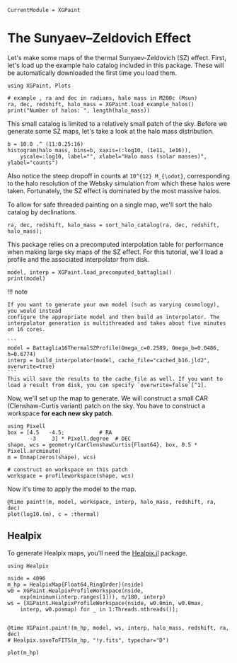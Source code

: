 
```@meta
CurrentModule = XGPaint
```

# The Sunyaev–Zeldovich Effect

Let's make some maps of the thermal Sunyaev-Zeldovich (SZ) effect. First, let's load up the example halo catalog included in this package. These will be automatically downloaded the first time you load them.

```@example tsz
using XGPaint, Plots

# example , ra and dec in radians, halo mass in M200c (Msun)
ra, dec, redshift, halo_mass = XGPaint.load_example_halos()
print("Number of halos: ", length(halo_mass))
```

This small catalog is limited to a relatively small patch of the sky. Before we generate some SZ maps, let's take a look at the halo mass distribution.

```@example tsz
b = 10.0 .^ (11:0.25:16)
histogram(halo_mass, bins=b, xaxis=(:log10, (1e11, 1e16)), 
    yscale=:log10, label="", xlabel="Halo mass (solar masses)", ylabel="counts")
```

Also notice the steep dropoff in counts at ``10^{12} M_{\odot}``, corresponding to the halo resolution of the Websky simulation from which these halos were taken. Fortunately, the SZ effect is dominated by the most massive halos.

To allow for safe threaded painting on a single map, we'll sort the halo catalog by declinations.

```@example tsz
ra, dec, redshift, halo_mass = sort_halo_catalog(ra, dec, redshift, halo_mass);
```

This package relies on a precomputed interpolation table for performance when making large sky maps of the SZ effect. For this tutorial, we'll load a profile and the associated interpolator from disk.

```@example tsz
model, interp = XGPaint.load_precomputed_battaglia()
print(model)
```

!!! note

    If you want to generate your own model (such as varying cosmology), you would instead
    configure the appropriate model and then build an interpolator. The interpolator generation is multithreaded and takes about five minutes on 16 cores. 

    ```
    model = Battaglia16ThermalSZProfile(Omega_c=0.2589, Omega_b=0.0486, h=0.6774)
    interp = build_interpolator(model, cache_file="cached_b16.jld2", overwrite=true)
    ```
    This will save the results to the cache_file as well. If you want to load a result from disk, you can specify `overwrite=false`[^1].

[^1]: 
     For maps with many pixels and halos, building the interpolator is only about 10% of the map generation cost. If you have a use case where you instead need to vary cosmology on very small patches, contact the developers!


Now, we'll set up the map to generate. We will construct a small CAR (Clenshaw-Curtis variant) patch on the sky. You have to construct a workspace **for each new sky patch**.

```@example tsz
using Pixell
box = [4.5   -4.5;           # RA
       -3     3] * Pixell.degree  # DEC
shape, wcs = geometry(CarClenshawCurtis{Float64}, box, 0.5 * Pixell.arcminute)
m = Enmap(zeros(shape), wcs)

# construct on workspace on this patch
workspace = profileworkspace(shape, wcs)
```

Now it's time to apply the model to the map.
```@example tsz
@time paint!(m, model, workspace, interp, halo_mass, redshift, ra, dec)
plot(log10.(m), c = :thermal)
```


## Healpix 

To generate Healpix maps, you'll need the [Healpix.jl](https://github.com/ziotom78/Healpix.jl) package.

```@example tsz
using Healpix

nside = 4096
m_hp = HealpixMap{Float64,RingOrder}(nside)
w0 = XGPaint.HealpixProfileWorkspace(nside, 
    exp(minimum(interp.ranges[1])), π/180, interp)
ws = [XGPaint.HealpixProfileWorkspace(nside, w0.θmin, w0.θmax,
    interp, w0.posmap) for _ in 1:Threads.nthreads()];


@time XGPaint.paint!(m_hp, model, ws, interp, halo_mass, redshift, ra, dec)
# Healpix.saveToFITS(m_hp, "!y.fits", typechar="D")

plot(m_hp)
```
